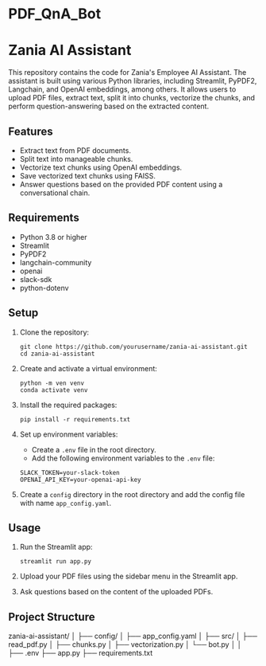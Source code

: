 # PDF_QnA_Bot

# Zania AI Assistant

This repository contains the code for Zania's Employee AI Assistant. The assistant is built using various Python libraries, including Streamlit, PyPDF2, Langchain, and OpenAI embeddings, among others. It allows users to upload PDF files, extract text, split it into chunks, vectorize the chunks, and perform question-answering based on the extracted content.

## Features

- Extract text from PDF documents.
- Split text into manageable chunks.
- Vectorize text chunks using OpenAI embeddings.
- Save vectorized text chunks using FAISS.
- Answer questions based on the provided PDF content using a conversational chain.

## Requirements

- Python 3.8 or higher
- Streamlit
- PyPDF2
- langchain-community
- openai
- slack-sdk
- python-dotenv

## Setup

1. Clone the repository:

    ```
    git clone https://github.com/yourusername/zania-ai-assistant.git
    cd zania-ai-assistant
    ```

2. Create and activate a virtual environment:

    ```
    python -m ven venv
    conda activate venv 
    ```

3. Install the required packages:

    ```
    pip install -r requirements.txt
    ```

4. Set up environment variables:
    - Create a `.env` file in the root directory.
    - Add the following environment variables to the `.env` file:

    ```env
    SLACK_TOKEN=your-slack-token
    OPENAI_API_KEY=your-openai-api-key
    ```

5. Create a `config` directory in the root directory and add the config file with name `app_config.yaml`.

## Usage

1. Run the Streamlit app:

    ```
    streamlit run app.py
    ```

2. Upload your PDF files using the sidebar menu in the Streamlit app.
3. Ask questions based on the content of the uploaded PDFs.


## Project Structure
zania-ai-assistant/
│
├── config/
│   ├── app_config.yaml
│
├── src/
│   ├── read_pdf.py
│   ├── chunks.py
│   ├── vectorization.py
│   └── bot.py
│
│
├── .env
├── app.py
├── requirements.txt

